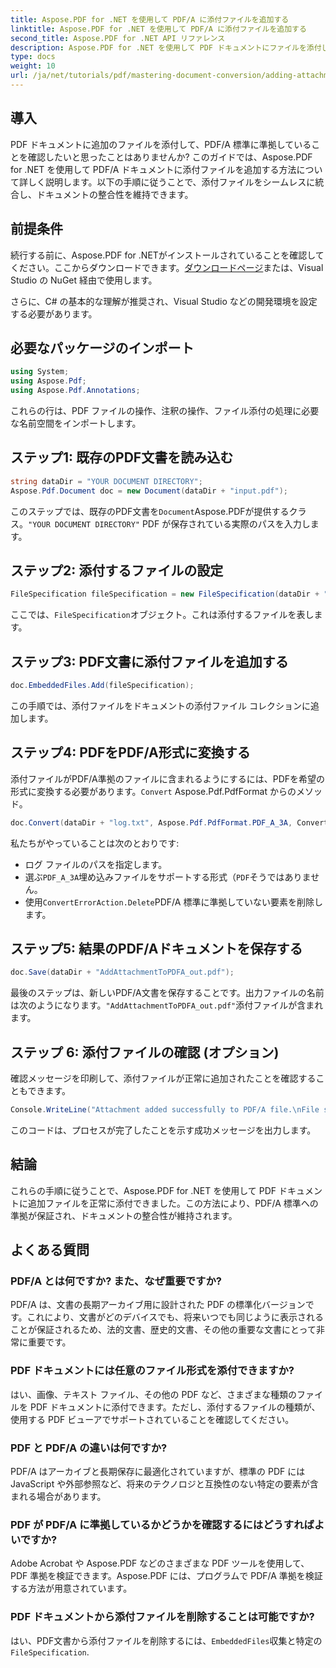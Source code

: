```yaml
---
title: Aspose.PDF for .NET を使用して PDF/A に添付ファイルを追加する
linktitle: Aspose.PDF for .NET を使用して PDF/A に添付ファイルを追加する
second_title: Aspose.PDF for .NET API リファレンス
description: Aspose.PDF for .NET を使用して PDF ドキュメントにファイルを添付し、PDF/A 標準に準拠する方法を学習します。
type: docs
weight: 10
url: /ja/net/tutorials/pdf/mastering-document-conversion/adding-attachment-to-pdfa/
---
```

## 導入

PDF ドキュメントに追加のファイルを添付して、PDF/A 標準に準拠していることを確認したいと思ったことはありませんか? このガイドでは、Aspose.PDF for .NET を使用して PDF/A ドキュメントに添付ファイルを追加する方法について詳しく説明します。以下の手順に従うことで、添付ファイルをシームレスに統合し、ドキュメントの整合性を維持できます。

## 前提条件

続行する前に、Aspose.PDF for .NETがインストールされていることを確認してください。ここからダウンロードできます。[ダウンロードページ](https://releases.aspose.com/pdf/net/)または、Visual Studio の NuGet 経由で使用します。

さらに、C# の基本的な理解が推奨され、Visual Studio などの開発環境を設定する必要があります。

## 必要なパッケージのインポート

```csharp
using System;
using Aspose.Pdf;
using Aspose.Pdf.Annotations;
```

これらの行は、PDF ファイルの操作、注釈の操作、ファイル添付の処理に必要な名前空間をインポートします。

## ステップ1: 既存のPDF文書を読み込む

```csharp
string dataDir = "YOUR DOCUMENT DIRECTORY";
Aspose.Pdf.Document doc = new Document(dataDir + "input.pdf");
```

このステップでは、既存のPDF文書を`Document`Aspose.PDFが提供するクラス。`"YOUR DOCUMENT DIRECTORY"` PDF が保存されている実際のパスを入力します。

## ステップ2: 添付するファイルの設定

```csharp
FileSpecification fileSpecification = new FileSpecification(dataDir + "aspose-logo.jpg", "Large Image file");
```

ここでは、`FileSpecification`オブジェクト。これは添付するファイルを表します。

## ステップ3: PDF文書に添付ファイルを追加する

```csharp
doc.EmbeddedFiles.Add(fileSpecification);
```

この手順では、添付ファイルをドキュメントの添付ファイル コレクションに追加します。

## ステップ4: PDFをPDF/A形式に変換する

添付ファイルがPDF/A準拠のファイルに含まれるようにするには、PDFを希望の形式に変換する必要があります。`Convert` Aspose.Pdf.PdfFormat からのメソッド。

```csharp
doc.Convert(dataDir + "log.txt", Aspose.Pdf.PdfFormat.PDF_A_3A, ConvertErrorAction.Delete);
```

私たちがやっていることは次のとおりです:

- ログ ファイルのパスを指定します。
- 選ぶ`PDF_A_3A`埋め込みファイルをサポートする形式（`PDF`そうではありません。
- 使用`ConvertErrorAction.Delete`PDF/A 標準に準拠していない要素を削除します。

## ステップ5: 結果のPDF/Aドキュメントを保存する

```csharp
doc.Save(dataDir + "AddAttachmentToPDFA_out.pdf");
```

最後のステップは、新しいPDF/A文書を保存することです。出力ファイルの名前は次のようになります。`"AddAttachmentToPDFA_out.pdf"`添付ファイルが含まれます。

## ステップ 6: 添付ファイルの確認 (オプション)

確認メッセージを印刷して、添付ファイルが正常に追加されたことを確認することもできます。

```csharp
Console.WriteLine("Attachment added successfully to PDF/A file.\nFile saved at " + dataDir);
```

このコードは、プロセスが完了したことを示す成功メッセージを出力します。

## 結論

これらの手順に従うことで、Aspose.PDF for .NET を使用して PDF ドキュメントに追加ファイルを正常に添付できました。この方法により、PDF/A 標準への準拠が保証され、ドキュメントの整合性が維持されます。

## よくある質問

### PDF/A とは何ですか? また、なぜ重要ですか?

PDF/A は、文書の長期アーカイブ用に設計された PDF の標準化バージョンです。これにより、文書がどのデバイスでも、将来いつでも同じように表示されることが保証されるため、法的文書、歴史的文書、その他の重要な文書にとって非常に重要です。

### PDF ドキュメントには任意のファイル形式を添付できますか?

はい、画像、テキスト ファイル、その他の PDF など、さまざまな種類のファイルを PDF ドキュメントに添付できます。ただし、添付するファイルの種類が、使用する PDF ビューアでサポートされていることを確認してください。

### PDF と PDF/A の違いは何ですか?

PDF/A はアーカイブと長期保存に最適化されていますが、標準の PDF には JavaScript や外部参照など、将来のテクノロジと互換性のない特定の要素が含まれる場合があります。

### PDF が PDF/A に準拠しているかどうかを確認するにはどうすればよいですか?

Adobe Acrobat や Aspose.PDF などのさまざまな PDF ツールを使用して、PDF 準拠を検証できます。Aspose.PDF には、プログラムで PDF/A 準拠を検証する方法が用意されています。

### PDF ドキュメントから添付ファイルを削除することは可能ですか?

はい、PDF文書から添付ファイルを削除するには、`EmbeddedFiles`収集と特定の`FileSpecification`.